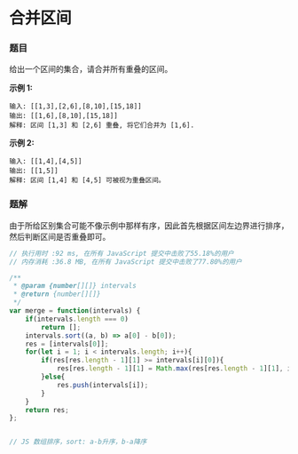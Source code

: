 # 合并区间

### 题目

给出一个区间的集合，请合并所有重叠的区间。

**示例 1:**

```
输入: [[1,3],[2,6],[8,10],[15,18]]
输出: [[1,6],[8,10],[15,18]]
解释: 区间 [1,3] 和 [2,6] 重叠, 将它们合并为 [1,6].
```

**示例 2:**

```
输入: [[1,4],[4,5]]
输出: [[1,5]]
解释: 区间 [1,4] 和 [4,5] 可被视为重叠区间。
```



### 题解

由于所给区别集合可能不像示例中那样有序，因此首先根据区间左边界进行排序，然后判断区间是否重叠即可。

```javascript
// 执行用时 :92 ms, 在所有 JavaScript 提交中击败了55.18%的用户
// 内存消耗 :36.8 MB, 在所有 JavaScript 提交中击败了77.80%的用户

/**
 * @param {number[][]} intervals
 * @return {number[][]}
 */
var merge = function(intervals) {
    if(intervals.length === 0) 
        return [];
    intervals.sort((a, b) => a[0] - b[0]);
    res = [intervals[0]];
    for(let i = 1; i < intervals.length; i++){
        if(res[res.length - 1][1] >= intervals[i][0]){
            res[res.length - 1][1] = Math.max(res[res.length - 1][1], intervals[i][1]);
        }else{
            res.push(intervals[i]);
        }
    }
    return res;
};


// JS 数组排序，sort: a-b升序，b-a降序
```

